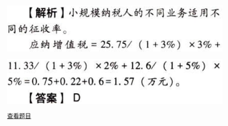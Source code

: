 ![](b25090ce566cd5fd423f6a38a9bfe935.png)

![](374ca6cb4c38254fc6681a9882e82985.png)

[查看题目](../C02.增值税.本章真题.md#51-题目)

